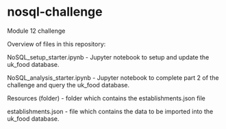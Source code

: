 # nosql-challenge
Module 12 challenge

Overview of files in this repository:


NoSQL_setup_starter.ipynb - Jupyter notebook to setup and update the uk_food database.

NoSQL_analysis_starter.ipynb - Jupyter notebook to complete part 2 of the challenge and query the uk_food database.

Resources (folder) - folder which contains the establishments.json file

establishments.json - file which contains the data to be imported into the uk_food database.